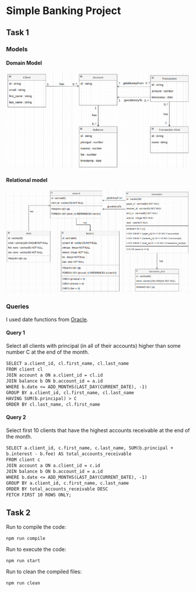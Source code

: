# Simple Banking Project


## Task 1

### Models

#### Domain Model
![domain model](./images/domain_model.png)

#### Relational model
![relational model](./images/relational_model.png)

### Queries
I used date functions from [Oracle](https://www.oracletutorial.com/oracle-date-functions/).

#### Query 1
Select all clients with principal (in all of their accounts) higher than some number C at the end of the month.

```
SELECT a.client_id, cl.first_name, cl.last_name
FROM client cl
JOIN account a ON a.client_id = cl.id
JOIN balance b ON b.account_id = a.id
WHERE b.date <= ADD_MONTHS(LAST_DAY(CURRENT_DATE), -1)
GROUP BY a.client_id, cl.first_name, cl.last_name
HAVING SUM(b.principal) > C
ORDER BY cl.last_name, cl.first_name
```

#### Query 2
Select first 10 clients that have the highest accounts receivable at the end of the month.

```
SELECT a.client_id, c.first_name, c.last_name, SUM(b.principal + b.interest - b.fee) AS total_accounts_receivable
FROM client c
JOIN account a ON a.client_id = c.id
JOIN balance b ON b.account_id = a.id
WHERE b.date <= ADD_MONTHS(LAST_DAY(CURRENT_DATE), -1)
GROUP BY a.client_id, c.first_name, c.last_name
ORDER BY total_accounts_receivable DESC
FETCH FIRST 10 ROWS ONLY;
```

## Task 2

Run to compile the code:
```
npm run compile
```

Run to execute the code:
```
npm run start
```

Run to clean the compiled files:
```
npm run clean
```

